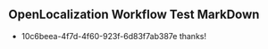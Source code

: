 ## OpenLocalization Workflow Test MarkDown

* 10c6beea-4f7d-4f60-923f-6d83f7ab387e 
thanks!



<!--HONumber=Jan16_HO2-->
